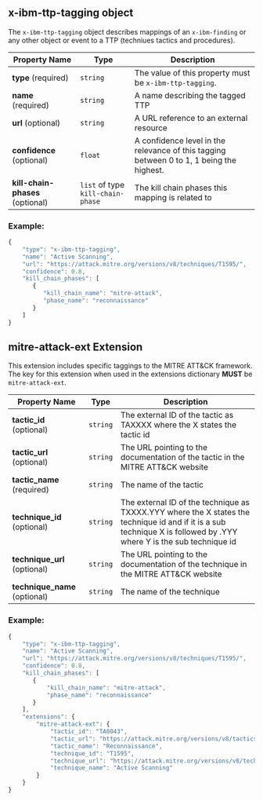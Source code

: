## x-ibm-ttp-tagging object
The `x-ibm-ttp-tagging` object describes mappings of an `x-ibm-finding` or any other object or event to a TTP (techniues tactics and procedures).


| Property Name | Type | Description |
|---------------|------|-------------|
| **type** (required) | `string` | The value of this property must be `x-ibm-ttp-tagging`. |
| **name** (required) | `string` | A name describing the tagged TTP |
| **url** (optional) | `string` | A URL reference to an external resource |
| **confidence** (optional) | `float` | A confidence level in the relevance of this tagging between 0 to 1, 1 being the highest. |
| **kill-chain-phases** (optional) | `list` of type `kill-chain-phase` | The kill chain phases this mapping is related to |

### Example:

```javascript
{
    "type": "x-ibm-ttp-tagging",
    "name": "Active Scanning",
    "url": "https://attack.mitre.org/versions/v8/techniques/T1595/",
    "confidence": 0.8,
    "kill_chain_phases": [
       {
          "kill_chain_name": "mitre-attack",
          "phase_name": "reconnaissance"
       }
    ]
}
```

## mitre-attack-ext Extension

This extension includes specific taggings to the MITRE ATT&CK framework.
The key for this extension when used in the extensions dictionary **MUST** be `mitre-attack-ext`.

| Property Name | Type | Description |
|---------------|------|-------------|
| **tactic_id** (optional) | `string` | The external ID of the tactic as TAXXXX where the X states the tactic id |
| **tactic_url** (optional) | `string` | The URL pointing to the documentation of the tactic in the MITRE ATT&CK website |
| **tactic_name** (required) | `string` | The name of the tactic |
| **technique_id** (optional) | `string` | The external ID of the technique as TXXXX.YYY where the X states the technique id and if it is a sub technique X is followed by .YYY where Y is the sub technique id |
| **technique_url** (optional) | `string` | The URL pointing to the documentation of the technique in the MITRE ATT&CK website |
| **technique_name** (optional) | `string` | The name of the technique |

### Example:

```javascript
{
    "type": "x-ibm-ttp-tagging",
    "name": "Active Scanning",
    "url": "https://attack.mitre.org/versions/v8/techniques/T1595/",
    "confidence": 0.8,
    "kill_chain_phases": [
       {
           "kill_chain_name": "mitre-attack",
           "phase_name": "reconnaissance"
       }
    ],
    "extensions": {
        "mitre-attack-ext": {
            "tactic_id": "TA0043",
            "tactic_url": "https://attack.mitre.org/versions/v8/tactics/TA0043/",
            "tactic_name": "Reconnaissance",
            "technique_id": "T1595",
            "technique_url": "https://attack.mitre.org/versions/v8/techniques/T1595/",
            "technique_name": "Active Scanning"
        }
    }
}
```